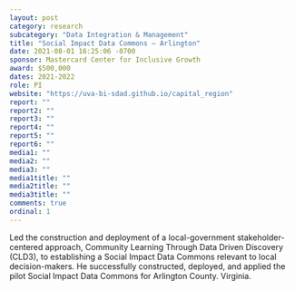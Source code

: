 ```yaml
---
layout: post
category: research
subcategory: "Data Integration & Management"
title: "Social Impact Data Commons – Arlington"
date: 2021-08-01 16:25:06 -0700
sponsor: Mastercard Center for Inclusive Growth
award: $500,000
dates: 2021-2022
role: PI
website: "https://uva-bi-sdad.github.io/capital_region"
report: ""
report2: ""
report3: ""
report4: ""
report5: ""
report6: ""
media1: ""
media2: ""
media3: ""
media1title: ""
media2title: ""
media3title: ""
comments: true
ordinal: 1
---
```


Led the construction and deployment of a local-government stakeholder-centered approach, Community Learning Through Data Driven Discovery (CLD3), to establishing a Social Impact Data Commons relevant to local decision-makers. He successfully constructed, deployed, and applied the pilot Social Impact Data Commons for Arlington County. Virginia.

